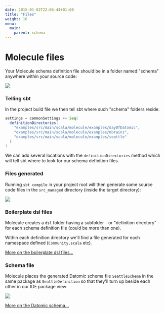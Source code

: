 ```yaml
---
date: 2015-01-02T22:06:44+01:00
title: "Files"
weight: 10
menu:
  main:
    parent: schema
---
```


# Molecule files

Your Molecule schema definition file should be in a folder named "schema" anywhere within your source code:

![](/img/boilerplate/definition-file.jpg)

### Telling sbt

In the project build file we then tell sbt where such "schema" folders reside:

```scala
settings = commonSettings ++ Seq(
  definitionDirectories(
    "examples/src/main/scala/molecule/examples/dayOfDatomic",
    "examples/src/main/scala/molecule/examples/mbrainz",
    "examples/src/main/scala/molecule/examples/seattle"
  )
)
```

We can add several locations with the `definitionDirectories` method which will tell sbt where to look for our schema definition files.


### Files generated

Running `sbt compile` in your project root will then generate some source code files in the `src_managed` directory (inside the target directory):


![](/img/boilerplate/generated-files.jpg)

### Boilerplate dsl files

Molecule creates a `dsl` folder having a subfolder - or "definition directory" - for each schema definition file (could be more than one).

Within each definition directory we'll find a file generated for each namespace defined (`Community.scala` etc).

[More on the boilerplate dsl files...](/manual/schema/boilerplate)

### Schema file

Molecule places the generated Datomic schema file `SeattleSchema` in the same package as `SeattleDefinition` so that they'll turn up beside each other in our IDE package view:

![](/img/boilerplate/project-files.png)

[More on the Datomic schema...](/manual/schema/datomic)